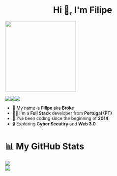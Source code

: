 <h1 align="center">Hi 👋, I'm Filipe</h1>

<img align='center' src="https://media.giphy.com/media/YuKbGGIYMXemhnub3q/giphy.gif" width="230">

![](https://img.shields.io/badge/Discord-blue?style=for-the-badge&logo=discord&logoColor=white)![](https://img.shields.io/badge/Github-gray?style=for-the-badge&logo=github&logoColor=white)![](https://img.shields.io/badge/LINKEDIN-red?style=for-the-badge&logo=twitter&logoColor=white)

* 👑 My name is **Filipe** aka **Broke**
* 🧑‍🦰 I'm a **Full Stack** developer from **Portugal (PT)**
* 🌿 I've been coding since the beginning of **2014**
* 🔒 Exploring **Cyber Secutiry** and **Web 3.0**

📊 My GitHub Stats
======================

![](https://github-readme-stats.vercel.app/api?username=brokebrk&show_icons=true&count_private=true&theme=dracula)  
![](https://github-readme-stats.vercel.app/api/top-langs/?username=brokebrk&layout=compact&theme=dracula)
